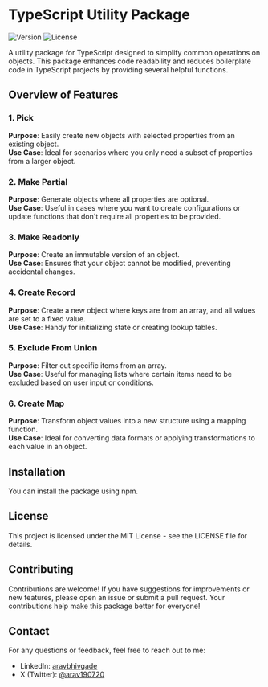 # TypeScript Utility Package

![Version](https://img.shields.io/npm/v/@aravbhivgade/ts-utility) ![License](https://img.shields.io/badge/license-MIT-brightgreen)

A utility package for TypeScript designed to simplify common operations on objects. This package enhances code readability and reduces boilerplate code in TypeScript projects by providing several helpful functions.

## Overview of Features

### 1. Pick
**Purpose**: Easily create new objects with selected properties from an existing object.  
**Use Case**: Ideal for scenarios where you only need a subset of properties from a larger object.

### 2. Make Partial
**Purpose**: Generate objects where all properties are optional.  
**Use Case**: Useful in cases where you want to create configurations or update functions that don't require all properties to be provided.

### 3. Make Readonly
**Purpose**: Create an immutable version of an object.  
**Use Case**: Ensures that your object cannot be modified, preventing accidental changes.

### 4. Create Record
**Purpose**: Create a new object where keys are from an array, and all values are set to a fixed value.  
**Use Case**: Handy for initializing state or creating lookup tables.

### 5. Exclude From Union
**Purpose**: Filter out specific items from an array.  
**Use Case**: Useful for managing lists where certain items need to be excluded based on user input or conditions.

### 6. Create Map
**Purpose**: Transform object values into a new structure using a mapping function.  
**Use Case**: Ideal for converting data formats or applying transformations to each value in an object.

## Installation

You can install the package using npm.

## License

This project is licensed under the MIT License - see the LICENSE file for details.

## Contributing

Contributions are welcome! If you have suggestions for improvements or new features, please open an issue or submit a pull request. Your contributions help make this package better for everyone!

## Contact

For any questions or feedback, feel free to reach out to me:

- LinkedIn: [aravbhivgade](https://in.linkedin.com/in/aravbhivgade)
- X (Twitter): [@arav190720](https://x.com/arav190720)
